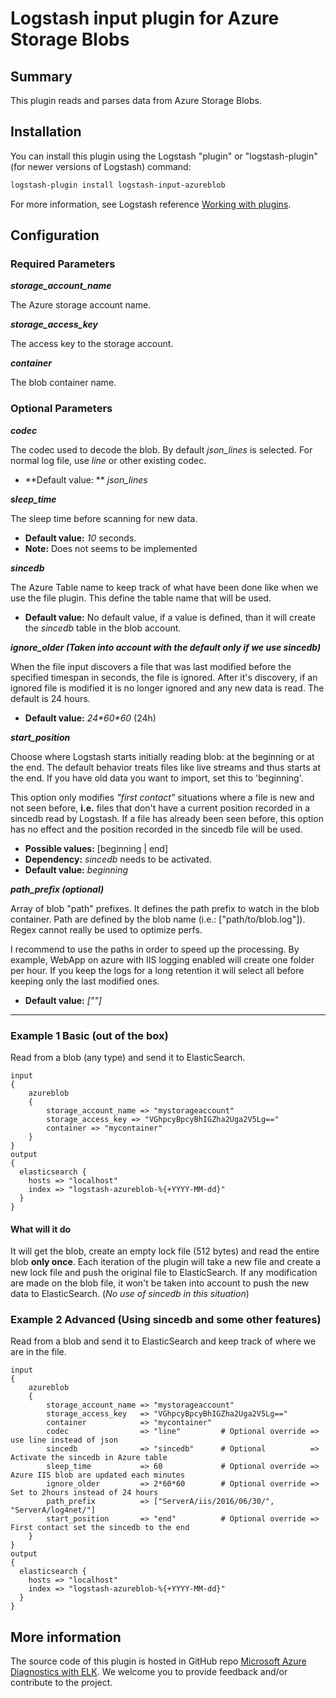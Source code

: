 # Logstash input plugin for Azure Storage Blobs

## Summary
This plugin reads and parses data from Azure Storage Blobs.

## Installation
You can install this plugin using the Logstash "plugin" or "logstash-plugin" (for newer versions of Logstash) command:
```sh
logstash-plugin install logstash-input-azureblob
```

For more information, see Logstash reference [Working with plugins](https://www.elastic.co/guide/en/logstash/current/working-with-plugins.html).

## Configuration
### Required Parameters
__*storage_account_name*__

The Azure storage account name.

__*storage_access_key*__

The access key to the storage account.

__*container*__

The blob container name.

### Optional Parameters
__*codec*__

The codec used to decode the blob. By default *json_lines* is selected. For normal log file, use *line* or other existing codec.

* **Default value: ** *json_lines*

__*sleep_time*__

The sleep time before scanning for new data. 

* **Default value:** *10* seconds.
* **Note:** Does not seems to be implemented

__*sincedb*__

The Azure Table name to keep track of what have been done like when we 
use the file plugin. This define the table name that will be used.

* **Default value:** No default value, if a value is defined, than it will 
create the *sincedb* table in the blob account.

__*ignore_older (Taken into account with the default only if we use sincedb)*__

When the file input discovers a file that was last modified before the 
specified timespan in seconds, the file is ignored. After it's discovery, 
if an ignored file is modified it is no longer ignored and any new data 
is read. The default is 24 hours.

* **Default value:** *24&#42;60&#42;60* (24h)

__*start_position*__

Choose where Logstash starts initially reading blob: at the beginning or
at the end. The default behavior treats files like live streams and thus
starts at the end. If you have old data you want to import, set this
to 'beginning'.

This option only modifies *"first contact"* situations where a file
is new and not seen before, **i.e.** files that don't have a current
position recorded in a sincedb read by Logstash. If a file
has already been seen before, this option has no effect and the
position recorded in the sincedb file will be used.

* **Possible values:** &#91;beginning &#124; end&#93;
* **Dependency:** *sincedb* needs to be activated. 
* **Default value:** *beginning*

__*path_prefix (optional)*__

Array of blob "path" prefixes. It defines the path prefix to watch in the 
blob container. Path are defined by the blob name (i.e.: &#91;"path/to/blob.log"&#93;). 
Regex cannot really be used to optimize perfs.

I recommend to use the paths in order to speed up the processing. By example, 
WebApp on azure with IIS logging enabled will create one folder per hour. If 
you keep the logs for a long retention it will select all before keeping only 
the last modified ones.

* **Default value:** *&#91;&quot;&quot;&#93;*

***

### Example 1 Basic (out of the box)
Read from a blob (any type) and send it to ElasticSearch.
```
input
{
    azureblob
    {
        storage_account_name => "mystorageaccount"
        storage_access_key => "VGhpcyBpcyBhIGZha2Uga2V5Lg=="
        container => "mycontainer"
    }
}
output
{
  elasticsearch {
    hosts => "localhost"
    index => "logstash-azureblob-%{+YYYY-MM-dd}"
  }
} 
```

#### What will it do
It will get the blob, create an empty lock file (512 bytes) and read the entire blob **only once**. Each iteration of the plugin will take a new file and create a new lock file and push the original file to ElasticSearch. If any modification are made on the blob file, it won't be taken into account to push the new data to ElasticSearch. (*No use of sincedb in this situation*)

### Example 2 Advanced (Using sincedb and some other features)
Read from a blob and send it to ElasticSearch and keep track of where we are in the file.

```
input
{
    azureblob
    {
        storage_account_name => "mystorageaccount"
        storage_access_key   => "VGhpcyBpcyBhIGZha2Uga2V5Lg=="
        container            => "mycontainer"
        codec                => "line"         # Optional override => use line instead of json
        sincedb              => "sincedb"      # Optional          => Activate the sincedb in Azure table
        sleep_time           => 60             # Optional override => Azure IIS blob are updated each minutes
        ignore_older         => 2*60*60        # Optional override => Set to 2hours instead of 24 hours
        path_prefix          => ["ServerA/iis/2016/06/30/", "ServerA/log4net/"]
        start_position       => "end"          # Optional override => First contact set the sincedb to the end
    }
}
output
{
  elasticsearch {
    hosts => "localhost"
    index => "logstash-azureblob-%{+YYYY-MM-dd}"
  }
}
```

## More information
The source code of this plugin is hosted in GitHub repo [Microsoft Azure Diagnostics with ELK](https://github.com/Azure/azure-diagnostics-tools). We welcome you to provide feedback and/or contribute to the project.